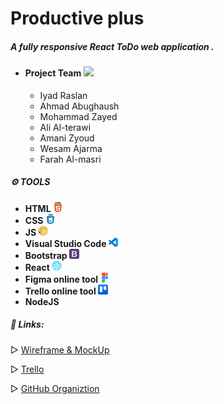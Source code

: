 # Productive plus

##### A fully responsive React ToDo web application .

- #### Project Team ![](./carzone-app/src/Images/teamwork.png)
  - Iyad Raslan
  - Ahmad Abughaush
  - Mohammad Zayed
  - Ali Al-terawi
  - Amani Zyoud
  - Wesam Ajarma
  - Farah Al-masri

##### **⚙️ TOOLS**

- **HTML ![](./front/src/Pages/html-5.png)**
- **CSS ![](./front/src/Pages/css.png)**
- **JS ![](./front/src/Pages/javascript.png)**
- **Visual Studio Code ![](./front/src/Pages/vs.png)**
- **Bootstrap ![](./front/src/Pages/bootstrap.png)**
- **React ![](./front/src/Pages/react.png)**
- **Figma online tool ![](./front/src/Pages/figma2.png)**
- **Trello online tool ![](./front/src/Pages/trello.png)**
- **NodeJS**

##### **📎 Links:**

▷ [Wireframe & MockUp](https://www.figma.com/file/wbmwNQtao05o6D4PZ7YwH3/Mockup-%26-Wireframe-To-Do-List?type=design&node-id=4-3&t=qwtdnRl7Xu39c4vZ-0)

▷ [Trello](https://trello.com/b/Vp2MSIXZ/frontend)

▷ [GitHub Organiztion](https://github.com/to-do-mini/todo)